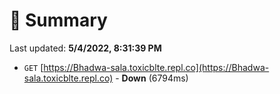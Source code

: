 # 📖 Summary
Last updated: **5/4/2022, 8:31:39 PM**

- `GET` [https://Bhadwa-sala.toxicblte.repl.co](https://Bhadwa-sala.toxicblte.repl.co) - **Down** (6794ms)
